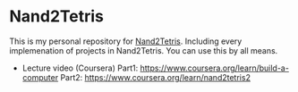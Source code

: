 # Nand2Tetris

This is my personal repository for [Nand2Tetris](https://www.nand2tetris.org/).
Including every implemenation of projects in Nand2Tetris. You can use this by all means.

- Lecture video (Coursera)
Part1: https://www.coursera.org/learn/build-a-computer
Part2: https://www.coursera.org/learn/nand2tetris2
